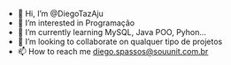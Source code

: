 - 👋 Hi, I’m @DiegoTazAju
- 👀 I’m interested in Programação
- 🌱 I’m currently learning MySQL, Java POO, Pyhon...
- 💞️ I’m looking to collaborate on qualquer tipo de projetos
- 📫 How to reach me diego.spassos@souunit.com.br

<!---
DiegoTazAju/DiegoTazAju is a ✨ special ✨ repository because its `README.md` (this file) appears on your GitHub profile.
You can click the Preview link to take a look at your changes.
--->
